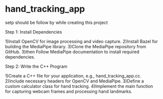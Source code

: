 # hand_tracking_app
setp should be follow by while creating this project
 
Step 1: Install Dependencies

1)Install OpenCV for image processing and video capture.
2)Install Bazel for building the MediaPipe library.
3)Clone the MediaPipe repository from GitHub.
3)then Follow MediaPipe documentation to install required dependencies.

Step 2: Write the C++ Program

1)Create a C++ file for your application, e.g., hand_tracking_app.cc.
2)Include necessary headers for OpenCV and MediaPipe.
3)Define a custom calculator class for hand tracking.
4)Implement the main function for capturing webcam frames and processing hand landmarks.
